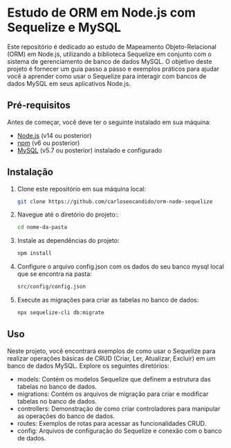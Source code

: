 # Estudo de ORM em Node.js com Sequelize e MySQL

Este repositório é dedicado ao estudo de Mapeamento Objeto-Relacional (ORM) em Node.js, utilizando a biblioteca Sequelize em conjunto com o sistema de gerenciamento de banco de dados MySQL. O objetivo deste projeto é fornecer um guia passo a passo e exemplos práticos para ajudar você a aprender como usar o Sequelize para interagir com bancos de dados MySQL em seus aplicativos Node.js.

## Pré-requisitos

Antes de começar, você deve ter o seguinte instalado em sua máquina:

- [Node.js](https://nodejs.org/) (v14 ou posterior)
- [npm](https://www.npmjs.com/) (v6 ou posterior)
- [MySQL](https://www.mysql.com/) (v5.7 ou posterior) instalado e configurado
## Instalação

1. Clone este repositório em sua máquina local:

   ```bash
   git clone https://github.com/carloseocandido/orm-node-sequelize

2. Navegue até o diretório do projeto::
     ```bash
   cd nome-da-pasta

3. Instale as dependências do projeto:
     ```bash
   npm install
     
4. Configure o arquivo config.json com os dados do seu banco mysql local que se encontra na pasta:
     ```bash
   src/config/config.json

5. Execute as migrações para criar as tabelas no banco de dados:
     ```bash
   npx sequelize-cli db:migrate


## Uso
Neste projeto, você encontrará exemplos de como usar o Sequelize para realizar operações básicas de CRUD (Criar, Ler, Atualizar, Excluir) em um banco de dados MySQL. Explore os seguintes diretórios:

- models: Contém os modelos Sequelize que definem a estrutura das tabelas no banco de dados.
- migrations: Contém os arquivos de migração para criar e modificar tabelas no banco de dados.
- controllers: Demonstração de como criar controladores para manipular as operações do banco de dados.
- routes: Exemplos de rotas para acessar as funcionalidades CRUD.
- config: Arquivos de configuração do Sequelize e conexão com o banco de dados.
